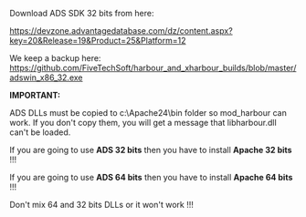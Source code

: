 Download ADS SDK 32 bits from here:

https://devzone.advantagedatabase.com/dz/content.aspx?key=20&Release=19&Product=25&Platform=12

We keep a backup here:
https://github.com/FiveTechSoft/harbour_and_xharbour_builds/blob/master/adswin_x86_32.exe

**IMPORTANT:**

ADS DLLs must be copied to c:\Apache24\bin folder so mod_harbour can work. If you don't copy them, you will get a message
that libharbour.dll can't be loaded.

If you are going to use **ADS 32 bits** then you have to install **Apache 32 bits** !!!

If you are going to use **ADS 64 bits** then you have to install **Apache 64 bits** !!!

Don't mix 64 and 32 bits DLLs or it won't work !!!
